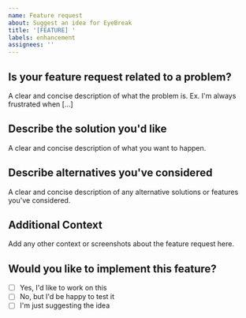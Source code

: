 ```yaml
---
name: Feature request
about: Suggest an idea for EyeBreak
title: '[FEATURE] '
labels: enhancement
assignees: ''
---
```


## Is your feature request related to a problem?
A clear and concise description of what the problem is. Ex. I'm always frustrated when [...]

## Describe the solution you'd like
A clear and concise description of what you want to happen.

## Describe alternatives you've considered
A clear and concise description of any alternative solutions or features you've considered.

## Additional Context
Add any other context or screenshots about the feature request here.

## Would you like to implement this feature?
- [ ] Yes, I'd like to work on this
- [ ] No, but I'd be happy to test it
- [ ] I'm just suggesting the idea
